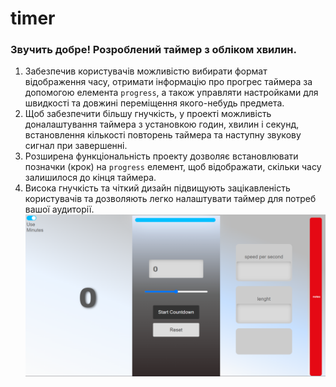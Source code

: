 # timer
### Звучить добре! Розроблений таймер з обліком хвилин.
1.	Забезпечив користувачів можливістю вибирати формат відображення часу, отримати інформацію про прогрес таймера за допомогою елемента `progress`, а також управляти настройками для швидкості та довжині переміщення якого-небудь предмета.
2.	Щоб забезпечити більшу гнучкість, у проекті можливість доналаштування таймера з установкою годин, хвилин і секунд, встановлення кількості повторень таймера та наступну звукову сигнал при завершенні.
3.  Розширена функціональність проекту дозволяє встановлювати позначки (крок) на `progress` елемент, щоб відображати, скільки часу залишилося до кінця таймера.
4.  Висока гнучкість та чіткий дизайн підвищують зацікавленість користувачів та дозволяють легко налаштувати таймер для потреб вашої аудиторії.
![timer](timer.png)
